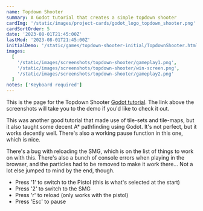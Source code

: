 ```yaml
---
name: Topdown Shooter
summary: A Godot tutorial that creates a simple topdown shooter
cardImg: '/static/images/project-cards/godot_logo_topdown_shooter.png'
cardSortOrder: 5
date: '2023-08-01T21:45:00Z'
lastMod: '2023-08-01T21:45:00Z'
initialDemo: '/static/games/topdown-shooter-initial/TopdownShooter.html'
images:
  [
    '/static/images/screenshots/topdown-shooter/gameplay1.png',
    '/static/images/screenshots/topdown-shooter/win-screen.png',
    '/static/images/screenshots/topdown-shooter/gameplay2.png'
  ]
notes: ['Keyboard required']
---
```


This is the page for the Topdown Shooter [Godot tutorial][1]. The link above the screenshots will take you to the demo
if you'd like to check it out.

This was another good tutorial that made use of tile-sets and tile-maps, but it also taught some decent A\* pathfinding
using Godot. It's not perfect, but it works decently well. There's also a working pause function in this one, which is nice.

There's a bug with reloading the SMG, which is on the list of things to work on with this. There's also a bunch of
console errors when playing in the browser, and the particles had to be removed to make it work there... Not a lot else
jumped to mind by the end, though.

- Press '1' to switch to the Pistol (this is what's selected at the start)
- Press '2' to switch to the SMG
- Press 'r' to reload (only works with the pistol)
- Press 'Esc' to pause

[1]: https://www.youtube.com/playlist?list=PLpwc3ughKbZexDyPexHN2MXLliKAovkpl
